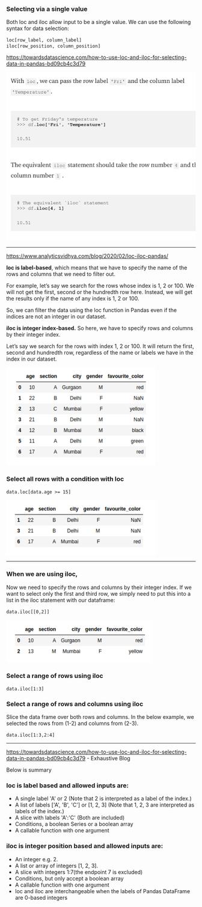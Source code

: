 ### Selecting via a single value

Both loc and iloc allow input to be a single value. We can use the following syntax for data selection:

```
loc[row_label, column_label]
iloc[row_position, column_position]

```

https://towardsdatascience.com/how-to-use-loc-and-iloc-for-selecting-data-in-pandas-bd09cb4c3d79

![](assets/2021-08-22-17-46-53.png)


---

https://www.analyticsvidhya.com/blog/2020/02/loc-iloc-pandas/

**loc is label-based**, which means that we have to specify the name of the rows and columns that we need to filter out.

For example, let’s say we search for the rows whose index is 1, 2 or 100. We will not get the first, second or the hundredth row here. Instead, we will get the results only if the name of any index is 1, 2 or 100.

So, we can filter the data using the loc function in Pandas even if the indices are not an integer in our dataset.

**iloc is integer index-based.** So here, we have to specify rows and columns by their integer index.

Let’s say we search for the rows with index 1, 2 or 100. It will return the first, second and hundredth row, regardless of the name or labels we have in the index in our dataset.


![](assets/2021-08-22-16-24-53.png)

### Select all rows with a condition with loc

```
data.loc[data.age >= 15]

```

![](assets/2021-08-22-16-25-39.png)

---

### When we are using iloc,

Now we need to specify the rows and columns by their integer index. If we want to select only the first and third row, we simply need to put this into a list in the iloc statement with our dataframe:

```
data.iloc[[0,2]]
```

![](assets/2021-08-22-16-27-05.png)

### Select a range of rows using iloc

```
data.iloc[1:3]

```

### Select a range of rows and columns using iloc

Slice the data frame over both rows and columns. In the below example, we selected the rows from (1-2) and columns from (2-3).

```
data.iloc[1:3,2:4]

```


---

https://towardsdatascience.com/how-to-use-loc-and-iloc-for-selecting-data-in-pandas-bd09cb4c3d79 - Exhaustive Blog

Below is summary

### loc is label based and allowed inputs are:
* A single label 'A' or 2 (Note that 2 is interpreted as a label of the index.)
* A list of labels ['A', 'B', 'C'] or [1, 2, 3] (Note that 1, 2, 3 are interpreted as labels of the index.)
* A slice with labels 'A':'C' (Both are included)
* Conditions, a boolean Series or a boolean array
* A callable function with one argument


### iloc is integer position based and allowed inputs are:

* An integer e.g. 2.
* A list or array of integers [1, 2, 3].
* A slice with integers 1:7(the endpoint 7 is excluded)
* Conditions, but only accept a boolean array
* A callable function with one argument
* loc and iloc are interchangeable when the labels of Pandas DataFrame are 0-based integers